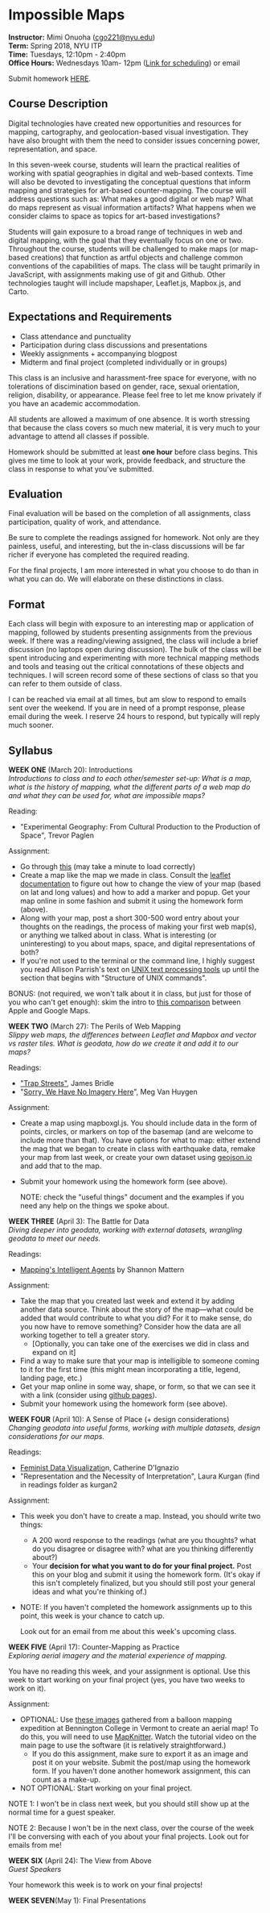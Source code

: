 # Impossible Maps

**Instructor:** Mimi Onuoha  (cgo221@nyu.edu)  
**Term:** Spring 2018, NYU ITP  
**Time:** Tuesdays, 12:10pm - 2:40pm   
**Office Hours:** Wednesdays 10am- 12pm ([Link for scheduling](https://calendar.google.com/calendar/selfsched?sstoken=UUl0bkJBeEw5QmpTfGRlZmF1bHR8MTVmMGJiY2ZkYjkyNWQ0NGQ1Y2YzODliMDQ0MmRlODU)) or email

Submit homework [HERE](https://docs.google.com/forms/d/e/1FAIpQLSfocVAYIRgXef4dXbr-fu3qYdosTLTtE6ZwEQDbkuiJljYWCw/viewform?usp=sf_link). 

## Course Description 

Digital technologies have created new opportunities and resources for mapping, cartography, and geolocation-based visual investigation. They have also brought with them the need to consider issues concerning power, representation, and space.

In this seven-week course, students will learn the practical realities of working with spatial geographies in digital and web-based contexts. Time will also be devoted to investigating the conceptual questions that inform mapping and strategies for art-based counter-mapping. The course will address questions such as: What makes a good digital or web map? What do maps represent as visual information artifacts? What happens when we consider claims to space as topics for art-based investigations?

Students will gain exposure to a broad range of techniques in web and digital mapping, with the goal that they eventually focus on one or two. Throughout the course, students will be challenged to make maps (or map-based creations) that function as artful objects and challenge common conventions of the capabilities of maps. The class will be taught primarily in JavaScript, with assignments making use of git and Github. Other technologies taught will include mapshaper, Leaflet.js, Mapbox.js, and Carto.

## Expectations and Requirements
- Class attendance and punctuality 
- Participation during class discussions and presentations
- Weekly assignments + accompanying blogpost  
- Midterm and final project (completed individually or in groups)

This class is an inclusive and harassment-free space for everyone, with no tolerations of discimination based on gender, race, sexual orientation, religion, disability, or appearance. Please feel free to let me know privately if you have an academic accommodation.  

All students are allowed a maximum of one absence. It is worth stressing that because the class covers so much new material, it is very much to your advantage to attend all classes if possible. 

Homework should be submitted at least **one hour** before class begins. This gives me time to look at your work, provide feedback, and structure the class in response to what you've submitted. 


## Evaluation
Final evaluation will be based on the completion of all assignments, class participation, quality of work, and attendance. 

Be sure to complete the readings assigned for homework. Not only are they painless, useful, and interesting, but the in-class discussions will be far richer if everyone has completed the required reading.   

For the final projects, I am more interested in what you choose to do than in what you can do. We will elaborate on these distinctions in class. 

## Format 
Each class will begin with exposure to an interesting map or application of mapping, followed by students presenting assignments from the previous week. If there was a reading/viewing assigned, the class will include a brief discussion (no laptops open during discussion). The bulk of the class will be spent introducing and experimenting with more technical mapping methods and tools and teasing out the critical connotations of these objects and techniques. I will screen record some of these sections of class so that you can refer to them outside of class.

I can be reached via email at all times, but am slow to respond to emails sent over the weekend. If you are in need of a prompt response, please email during the week. I reserve 24 hours to respond, but typically will reply much sooner. 

## Syllabus
**WEEK ONE** (March 20): Introductions      
*Introductions to class and to each other/semester set-up:  What is a map, what is the history of mapping, what the different parts of a web map do and what they can be used for, what are impossible maps?* 

Reading:

- "Experimental Geography: From Cultural Production to the Production of Space", Trevor Paglen

Assignment:

- Go through [this](http://maptime.io/anatomy-of-a-web-map/#0) (may take a minute to load correctly)
- Create a map like the map we made in class. Consult the [leaflet documentation](http://leafletjs.com/) to figure out how to change the view of your map (based on lat and long values) and how to add a marker and popup. Get your map online in some fashion and submit it using the homework form (above).
- Along with your map, post a short 300-500 word entry about your thoughts on the readings, the process of making your first web map(s), or anything we talked about in class. What is interesting (or uninteresting) to you about maps, space, and digital representations of both? 
- If you're not used to the terminal or the command line, I highly suggest you read Allison Parrish's text on [UNIX text processing tools](http://rwet.decontextualize.com/book/unix/) up until the section that begins with "Structure of UNIX commands".

BONUS: (not required, we won't talk about it in class, but just for those of you who can't get enough): skim the intro to [this comparison](https://www.justinobeirne.com/cartography-comparison) between Apple and Google Maps. 



**WEEK TWO**  (March 27):  The Perils of Web Mapping    
*Slippy web maps, the differences between Leaflet and Mapbox and vector vs raster tiles.  What is geodata, how do we create it and add it to our maps?* 

Readings:

- ["Trap Streets"](http://www.cabinetmagazine.org/issues/47/bridle.php), James Bridle 
- "[Sorry, We Have No Imagery Here](https://www.atlasobscura.com/articles/investigating-censored-spots-on-google-earth)", Meg Van Huygen

Assignment:

- Create a map using mapboxgl.js. You should include data in the form of points, circles, or markers on top of the basemap (and are welcome to include more than that). You have options for what to map: either extend the mag that we began to create in class with earthquake data, remake your map from last week, or create your own dataset using [geojson.io](http://geojson.io/) and add that to the map. 

- Submit your homework using the homework form (see above). 

  NOTE: check the "useful things" document and the examples if you need any help on the things we spoke about. 


**WEEK THREE** (April 3): The Battle for Data    
*Diving deeper into geodata, working with external datasets, wrangling geodata to meet our needs.*

Readings:

- [Mapping's Intelligent Agents](https://placesjournal.org/article/mappings-intelligent-agents/) by Shannon Mattern 

Assignment:

- Take the map that you created last week and extend it by adding another data source. Think about the story of the map—what could be added that would contribute to what you did? For it to make sense, do you now have to remove something? Consider how the data are all working together to tell a greater story. 
  - [Optionally, you can take one of the exercises we did in class and expand on it]
- Find a way to make sure that your map is intelligible to someone coming to it for the first time (this might mean incorporating a title, legend, landing page, etc.)
- Get your map online in some way, shape, or form, so that we can see it with a link (consider using [github pages](https://pages.github.com/)).
- Submit your homework using the homework form (see above). 


**WEEK FOUR** (April 10): A Sense of Place (+ design considerations)   
*Changing geodata into useful forms, working with multiple datasets, design considerations for our maps.*

Readings:

- [Feminist Data Visualizatio](https://civic.mit.edu/feminist-data-visualization)n, Catherine D'Ignazio 
- "Representation and the Necessity of Interpretation", Laura Kurgan (find in readings folder as kurgan2

Assignment:

- This week you don't have to create a map. Instead, you should write two things:

  - A 200 word response to the readings (what are you thoughts? what do you disagree or disagree with? what are you thinking differently about?)
  - Your **decision for  what you want to do for your final project.** Post this on your blog and submit it using the homework form. (It's okay if this isn't completely finalized, but you should still post your general ideas and what you're thinking of.)

- NOTE: If you haven't completed the homework assignments up to this point, this week is your chance to catch up. 

  Look out for an email from me about this week's upcoming class. 

**WEEK FIVE** (April 17): Counter-Mapping as Practice   
*Exploring aerial imagery and the material experience of mapping.* 

You have no reading this week, and your assignment is optional. Use this week to start working on your final project (yes, you have two weeks to work on it). 

Assignment:

- OPTIONAL: Use [these images](https://www.dropbox.com/home/images-mappingclass/mapping-images_11-15) gathered from a balloon mapping expedition at Bennington College in Vermont to create an aerial map! To do this, you will need to use [MapKnitter](https://mapknitter.org/). Watch the tutorial video on the main page to use the software (it is relatively straightforward.)
  - If you do this assignment, make sure to export it as an image and post it on your website. Submit the post/map using the homework form. If you haven't done another homework assignment, this can count as a make-up. 
- NOT OPTIONAL: Start working on your final project. 

NOTE 1: I won't be in class next week, but you should still show up at the normal time for a guest speaker. 

NOTE 2: Because I won't be in the next class, over the course of the week I'll be conversing with each of you about your final projects. Look out for emails from me! 

**WEEK SIX** (April 24): The View from Above    
*Guest Speakers* 

Your homework this week is to work on your final projects! 


**WEEK SEVEN**(May 1): Final Presentations     



